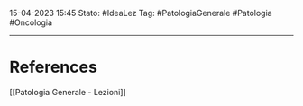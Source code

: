15-04-2023 15:45
Stato: #IdeaLez
Tag: #PatologiaGenerale #Patologia #Oncologia 


---
# References 

[[Patologia Generale - Lezioni]]